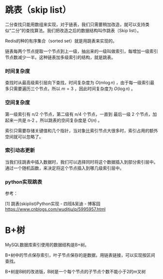 # 跳表（skip list）

二分查找只能用数组来实现，对于链表，我们只需要稍加改造，就可以支持类似“二分”的查找算法。我们把改造之后的数据结构叫作跳表（Skip list）。

Redis的种的有序集合（sorted set）就是用跳表来实现的。

链表每两个节点提取一个节点到上一级，抽出来的一级叫做索引，每增加一级索引节点数减少一半。这种链表加多级索引的结构，就是跳表。

### 时间复杂度

查找时从最高级索引层向下查找，时间复杂度为 $O(m\log n)$ ，由于每一级索引最多只需要遍历三个节点，所以 $m=3$ ，因此时间复杂度为 $O(\log n)$ 。

### 空间复杂度

第一级索引有 n/2 个节点，第二级有 n/4 个节点，一直到 最后一级 2 个节点，加起来一共是 n-2 。所以跳表的空间复杂度是 $O(n)$ 。

索引只需要存储关键值和几个指针，当对象比索引节点大很多时，索引占用的额外空间就可以忽略了。

### 索引动态更新

当我们往跳表中插入数据时，我们可以选择同时将这个数据插入到部分索引层中。通过一个随机函数，来决定将这个节点插入到哪几级索引层中。

### python实现跳表

参考：

[1] 跳表(skiplist)Python实现 - 四班&吴迪 - 博客园
https://www.cnblogs.com/wuditju/p/5995957.html

# B+树

MySQL数据库索引使用的数据结构是B+树。

B+树中的节点保存索引，叶子节点保存的是数据，用链表链接，可以实现按区间查找。

B+树是B树的改进版，B树是一个每个节点的子节点个数不能小于2的m叉树